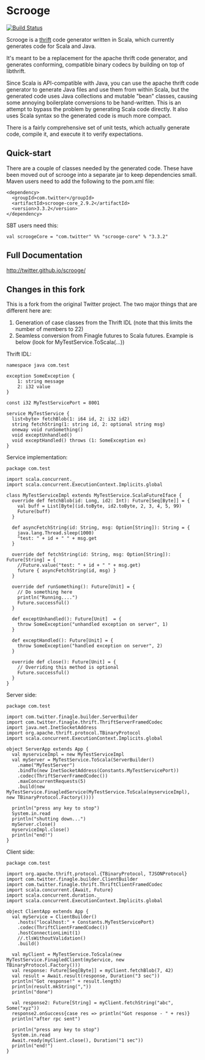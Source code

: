 # Scrooge
[![Build Status](https://secure.travis-ci.org/twitter/scrooge.png)](http://travis-ci.org/twitter/scrooge)

Scrooge is a [thrift](http://thrift.apache.org/) code generator written in
Scala, which currently generates code for Scala and Java.

It's meant to be a replacement for the apache thrift code generator, and
generates conforming, compatible binary codecs by building on top of
libthrift.

Since Scala is API-compatible with Java, you can use the apache thrift code
generator to generate Java files and use them from within Scala, but the
generated code uses Java collections and mutable "bean" classes, causing some
annoying boilerplate conversions to be hand-written. This is an attempt to
bypass the problem by generating Scala code directly. It also uses Scala
syntax so the generated code is much more compact.

There is a fairly comprehensive set of unit tests, which actually generate
code, compile it, and execute it to verify expectations.

## Quick-start

There are a couple of classes needed by the generated code. These have been
moved out of scrooge into a separate jar to keep dependencies small.
Maven users need to add the following to the pom.xml file:

    <dependency>
      <groupId>com.twitter</groupId>
      <artifactId>scrooge-core_2.9.2</artifactId>
      <version>3.3.2</version>
    </dependency>

SBT users need this:

    val scroogeCore = "com.twitter" %% "scrooge-core" % "3.3.2"

## Full Documentation

<http://twitter.github.io/scrooge/>

## Changes in this fork

This is a fork from the original Twitter project. The two major things that are different 
here are:
1. Generation of case classes from the Thrift IDL (note that this limits the number of
members to 22)
2. Seamless conversion from Finagle futures to Scala futures. Example is below (look
for MyTestService.ToScala(...))

Thrift IDL:

    namespace java com.test

    exception SomeException {
        1: string message
        2: i32 value
    }
 
    const i32 MyTestServicePort = 8001
 
    service MyTestService {
      list<byte> fetchBlob(1: i64 id, 2: i32 id2)
      string fetchString(1: string id, 2: optional string msg)
      oneway void runSomething()
      void exceptUnhandled()
      void exceptHandled() throws (1: SomeException ex)
    }
  
Service implementation:

    package com.test
 
    import scala.concurrent._
    import scala.concurrent.ExecutionContext.Implicits.global
 
    class MyTestServiceImpl extends MyTestService.ScalaFutureIface {
      override def fetchBlob(id: Long, id2: Int): Future[Seq[Byte]] = {
        val buff = List[Byte](id.toByte, id2.toByte, 2, 3, 4, 5, 99)
        Future(buff)
      }
 
      def asyncFetchString(id: String, msg: Option[String]): String = {
        java.lang.Thread.sleep(1000)
        "test: " + id + " " + msg.get
      }
 
      override def fetchString(id: String, msg: Option[String]): Future[String] = {
        //Future.value("test: " + id + " " + msg.get)
        future { asyncFetchString(id, msg) }
      }
 
      override def runSomething(): Future[Unit] = {
        // Do something here
        println("Running....")
        Future.successful()
      }
 
      def exceptUnhandled(): Future[Unit]  = {
        throw SomeException("unhandled exception on server", 1)
      }
 
      def exceptHandled(): Future[Unit] = {
        throw SomeException("handled exception on server", 2)
      }
 
      override def close(): Future[Unit] = {
        // Overriding this method is optional
        Future.successful()
      }
    }

Server side:

    package com.test
 
    import com.twitter.finagle.builder.ServerBuilder
    import com.twitter.finagle.thrift.ThriftServerFramedCodec
    import java.net.InetSocketAddress
    import org.apache.thrift.protocol.TBinaryProtocol
    import scala.concurrent.ExecutionContext.Implicits.global
 
    object ServerApp extends App {
      val myserviceImpl = new MyTestServiceImpl
      val myServer = MyTestService.ToScala(ServerBuilder()
        .name("MyTestServer")
        .bindTo(new InetSocketAddress(Constants.MyTestServicePort))
        .codec(ThriftServerFramedCodec())
        .maxConcurrentRequests(5)
        .build(new MyTestService.FinagledService(MyTestService.ToScala(myserviceImpl), new TBinaryProtocol.Factory())))
 
      println("press any key to stop")
      System.in.read
      println("shutting down...")
      myServer.close()
      myserviceImpl.close()
      println("end!")
    }
  
Client side:

    package com.test
 
    import org.apache.thrift.protocol.{TBinaryProtocol, TJSONProtocol}
    import com.twitter.finagle.builder.ClientBuilder
    import com.twitter.finagle.thrift.ThriftClientFramedCodec
    import scala.concurrent.{Await, Future}
    import scala.concurrent.duration._
    import scala.concurrent.ExecutionContext.Implicits.global
 
    object ClientApp extends App {
      val myService = ClientBuilder()
        .hosts("localhost:" + Constants.MyTestServicePort)
        .codec(ThriftClientFramedCodec())
        .hostConnectionLimit(1)
        //.tlsWithoutValidation()
        .build()
 
      val myClient = MyTestService.ToScala(new MyTestService.FinagledClient(myService, new TBinaryProtocol.Factory()))
      val response: Future[Seq[Byte]] = myClient.fetchBlob(7, 42)
      val result = Await.result(response, Duration("3 sec"))
      println("Got response!" + result.length)
      println(result.mkString(","))
      println("done")
 
      val response2: Future[String] = myClient.fetchString("abc", Some("xyz"))
      response2.onSuccess{case res => println("Got response - " + res)}
      println("after rpc sent")
 
      println("press any key to stop")
      System.in.read
      Await.ready(myClient.close(), Duration("1 sec"))
      println("end!")
    }
